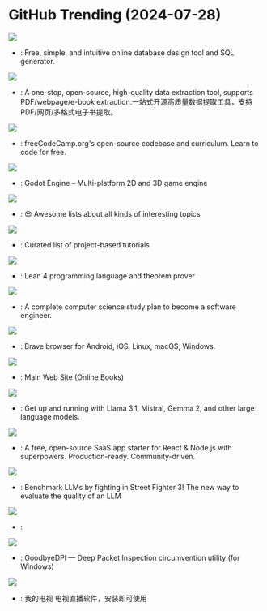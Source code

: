 # GitHub Trending (2024-07-28)

![](https://img.shields.io/badge/JavaScript-New%20270-green?style=flat-square&logo=appveyor)
- [](https://github.comundefined): Free, simple, and intuitive online database design tool and SQL generator.

![](https://img.shields.io/badge/Python-New%20543-green?style=flat-square&logo=appveyor)
- [](https://github.comundefined): A one-stop, open-source, high-quality data extraction tool, supports PDF/webpage/e-book extraction.一站式开源高质量数据提取工具，支持PDF/网页/多格式电子书提取。

![](https://img.shields.io/badge/TypeScript-New%20304-green?style=flat-square&logo=appveyor)
- [](https://github.comundefined): freeCodeCamp.org's open-source codebase and curriculum. Learn to code for free.

![](https://img.shields.io/badge/C%2B%2B-New%2037-green?style=flat-square&logo=appveyor)
- [](https://github.comundefined): Godot Engine – Multi-platform 2D and 3D game engine

![](https://img.shields.io/badge/none-New%201-green?style=flat-square&logo=appveyor)
- [](https://github.comundefined): 😎 Awesome lists about all kinds of interesting topics

![](https://img.shields.io/badge/none-New%20432-green?style=flat-square&logo=appveyor)
- [](https://github.comundefined): Curated list of project-based tutorials

![](https://img.shields.io/badge/Lean-New%2064-green?style=flat-square&logo=appveyor)
- [](https://github.comundefined): Lean 4 programming language and theorem prover

![](https://img.shields.io/badge/none-New%20227-green?style=flat-square&logo=appveyor)
- [](https://github.comundefined): A complete computer science study plan to become a software engineer.

![](https://img.shields.io/badge/JavaScript-New%2018-green?style=flat-square&logo=appveyor)
- [](https://github.comundefined): Brave browser for Android, iOS, Linux, macOS, Windows.

![](https://img.shields.io/badge/HTML-New%2039-green?style=flat-square&logo=appveyor)
- [](https://github.comundefined): Main Web Site (Online Books)

![](https://img.shields.io/badge/Go-New%20297-green?style=flat-square&logo=appveyor)
- [](https://github.comundefined): Get up and running with Llama 3.1, Mistral, Gemma 2, and other large language models.

![](https://img.shields.io/badge/TypeScript-New%2025-green?style=flat-square&logo=appveyor)
- [](https://github.comundefined): A free, open-source SaaS app starter for React & Node.js with superpowers. Production-ready. Community-driven.

![](https://img.shields.io/badge/Jupyter%20Notebook-New%2014-green?style=flat-square&logo=appveyor)
- [](https://github.comundefined): Benchmark LLMs by fighting in Street Fighter 3! The new way to evaluate the quality of an LLM

![](https://img.shields.io/badge/Jupyter%20Notebook-New%2042-green?style=flat-square&logo=appveyor)
- [](https://github.comundefined): 

![](https://img.shields.io/badge/C-New%20100-green?style=flat-square&logo=appveyor)
- [](https://github.comundefined): GoodbyeDPI — Deep Packet Inspection circumvention utility (for Windows)

![](https://img.shields.io/badge/C-New%2057-green?style=flat-square&logo=appveyor)
- [](https://github.comundefined): 我的电视 电视直播软件，安装即可使用

